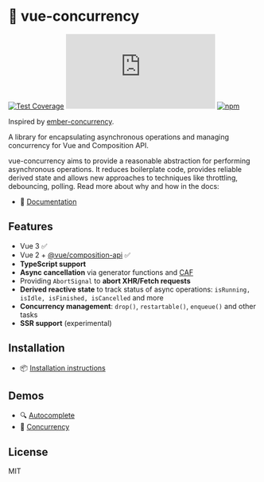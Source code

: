 # 🚦 vue-concurrency

[![Test Coverage](https://api.codeclimate.com/v1/badges/59a2cde627ebcefcbba4/test_coverage)](https://codeclimate.com/github/MartinMalinda/vue-concurrency/test_coverage) [![gzip size](http://img.badgesize.io/https://unpkg.com/vue-concurrency/dist/vue2/vue-concurrency.modern.js?compression=gzip&label=gzip)](https://unpkg.com/vue-concurrency/dist/index.modern.js) [![npm](https://img.shields.io/npm/v/vue-concurrency)](https://www.npmjs.com/package/vue-concurrency)

Inspired by [ember-concurrency](http://ember-concurrency.com/).

A library for encapsulating asynchronous operations and managing concurrency for Vue and Composition API.

vue-concurrency aims to provide a reasonable abstraction for performing asynchronous operations. It reduces boilerplate code, provides reliable derived state and allows new approaches to techniques like throttling, debouncing, polling. Read more about why and how in the docs:

- 📖 [Documentation](https://vue-concurrency.netlify.app/)

## Features

- Vue 3 ✅
- Vue 2 + [@vue/composition-api](https://github.com/vuejs/composition-api) ✅
- **TypeScript support**
- **Async cancellation** via generator functions and [CAF](https://github.com/getify/CAF)
- Providing `AbortSignal` to **abort XHR/Fetch requests**
- **Derived reactive state** to track status of async operations: `isRunning, isIdle, isFinished, isCancelled` and more
- **Concurrency management**: `drop()`, `restartable()`, `enqueue()` and other tasks
- **SSR support** (experimental)

## Installation

- 📦 [Installation instructions](https://vue-concurrency.netlify.app/installation/)

## Demos

- 🔍 [Autocomplete](https://vue-concurrency.netlify.app/examples/autocomplete/)
- 🚦 [Concurrency](https://vue-concurrency.netlify.app/managing-concurrency/)

## License

MIT
